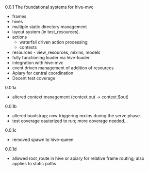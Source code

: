 0.0.1 The foundational systems for hive-mvc
 * frames
 * hives
 * multiple static directory management
 * layout system (in test_resources).
 * actions
   - waterfall driven action processing
   - contexts
 * resources - view_resources, mixins, models
 * fully functioning loader via hive-loader
 * integration with hive-mvc
 * event driven management of addition of resources
 * Apiary for central coordination
 * Decent test coverage

0.0.1a
 * altered context management (context.out -> context.$out)

0.0.1b
 * altered bootstrap; now triggering mxiins during the serve phase.
 * test coverage cauterized to run; more coverage needed...

0.0.1c
 * removed spawn to hive-queen

0.0.1d
 * allowed root_route in hive or apiary for relative frame routing; also applies to static paths